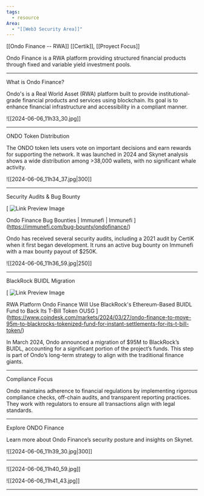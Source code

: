```yaml
---
tags:
  - resource
Area:
  - "[[Web3 Security Area]]"
---
```

[[Ondo Finance -- RWA]]
[[Certik]], [[Proyect Focus]]

Ondo Finance is a RWA platform providing structured financial products through fixed and variable yield investment pools.

---
What is Ondo Finance?

Ondo's is a Real World Asset (RWA) platform built to provide institutional-grade financial products and services using blockchain. Its goal is to enhance financial infrastructure and accessibility in a compliant manner.

![[2024-06-06_11h33_30.jpg]]

---
ONDO Token Distribution

The ONDO token lets users vote on important decisions and earn rewards for supporting the network. It was launched in 2024 and Skynet analysis shows a wide distribution among >38,000 wallets, with no significant whale activity.

![[2024-06-06_11h34_37.jpg|300]]

---
Security Audits & Bug Bounty

[
![Link Preview Image](https://immunefi.com/api/bounty/og-image?project=Ondo+Finance)

Ondo Finance Bug Bounties | Immunefi | Immunefi
](https://immunefi.com/bug-bounty/ondofinance/)

Ondo has received several security audits, including a 2021 audit by CertiK when it first began development. It runs an active bug bounty on Immunefi with a max bounty payout of $250K.

![[2024-06-06_11h36_59.jpg|250]]

---
BlackRock BUIDL Migration

[
![Link Preview Image](https://www.coindesk.com/resizer/4TWeeTDiPcWERlTdLNYEoYP3cZk=/1200x628/center/middle/cloudfront-us-east-1.images.arcpublishing.com/coindesk/WQHKACM3BNF2JMJTZ3VORE3UDY.jpg)

RWA Platform Ondo Finance Will Use BlackRock&#x27;s Ethereum-Based BUIDL Fund to Back Its T-Bill Token OUSG
](https://www.coindesk.com/markets/2024/03/27/ondo-finance-to-move-95m-to-blackrocks-tokenized-fund-for-instant-settlements-for-its-t-bill-token/)

In March 2024, Ondo announced a migration of $95M to BlackRock’s BUIDL, accounting for a significant portion of the project’s funds. This step is part of Ondo’s long-term strategy to align with the traditional finance giants.

---
Compliance Focus

Ondo maintains adherence to financial regulations by implementing rigorous compliance checks, off-chain audits, and transparent reporting practices. They work with regulators to ensure all transactions align with legal standards.

---
Explore ONDO Finance

Learn more about Ondo Finance’s security posture and insights on Skynet.

![[2024-06-06_11h39_30.jpg|300]]

---
![[2024-06-06_11h40_59.jpg]]

![[2024-06-06_11h41_43.jpg]]

---
